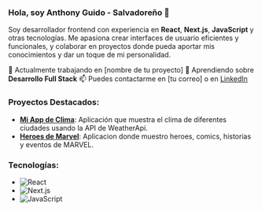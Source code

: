 ### Hola, soy Anthony Guido - Salvadoreño 👋

Soy desarrollador frontend con experiencia en **React**, **Next.js**, **JavaScript** y otras tecnologías. Me apasiona crear interfaces de usuario eficientes y funcionales, y colaborar en proyectos donde pueda aportar mis conocimientos y dar un toque de mi personalidad.

🔭 Actualmente trabajando en [nombre de tu proyecto]
🌱 Aprendiendo sobre **Desarrollo Full Stack**
📫 Puedes contactarme en [tu correo] o en [LinkedIn](https://www.linkedin.com/...)

### Proyectos Destacados:
- **[Mi App de Clima](https://github.com/guidodev29/WhatsMyWeather)**: Aplicación que muestra el clima de diferentes ciudades usando la API de WeatherApi.
- **[Heroes de Marvel](https://github.com/guidodev29/webMarvel)**: Aplicacion donde muestro heroes, comics, historias y eventos de MARVEL.

### Tecnologías:
- ![React](https://img.shields.io/badge/React-20232A?style=for-the-badge&logo=react&logoColor=61DAFB)
- ![Next.js](https://img.shields.io/badge/Next.js-000000?style=for-the-badge&logo=nextdotjs&logoColor=white)
- ![JavaScript](https://img.shields.io/badge/JavaScript-F7DF1E?style=for-the-badge&logo=javascript&logoColor=black)

